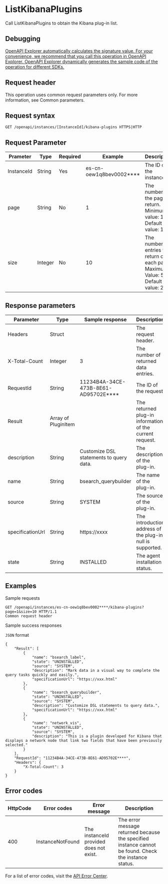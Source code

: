 # ListKibanaPlugins

Call ListKibanaPlugins to obtain the Kibana plug-in list.

## Debugging

[OpenAPI Explorer automatically calculates the signature value. For your convenience, we recommend that you call this operation in OpenAPI Explorer. OpenAPI Explorer dynamically generates the sample code of the operation for different SDKs.](https://api.aliyun.com/#product=elasticsearch&api=ListKibanaPlugins&type=ROA&version=2017-06-13)

## Request header

This operation uses common request parameters only. For more information, see Common parameters.

## Request syntax

```
GET /openapi/instances/[InstanceId]/kibana-plugins HTTPS|HTTP
```

## Request Parameter

|Prameter|Type|Required|Example|Description|
|--------|----|--------|-------|-----------|
|InstanceId|String|Yes|es-cn-oew1q8bev0002\*\*\*\*|The ID of the instance. |
|page|String|No|1|The number of the page to return. Minimum value: 1. Default value: 1. |
|size|Integer|No|10|The number of entries to return on each page. Maximum Value: 50. Default value: 20. |

## Response parameters

|Parameter|Type|Sample response|Description|
|---------|----|---------------|-----------|
|Headers|Struct| |The request header. |
|X-Total-Count|Integer|3|The number of returned data entries. |
|RequestId|String|11234B4A-34CE-473B-8E61-AD95702E\*\*\*\*|The ID of the request. |
|Result|Array of PluginItem| |The returned plug-in information of the current request. |
|description|String|Customize DSL statements to query data.|The description of the plug-in. |
|name|String|bsearch\_querybuilder|The name of the plug-in. |
|source|String|SYSTEM|The source of the plug-in. |
|specificationUrl|String|https://xxxx|The introduction address of the plug-in. null is supported. |
|state|String|INSTALLED|The agent installation status. |

## Examples

Sample requests

```
GET /openapi/instances/es-cn-oew1q8bev0002****/kibana-plugins? page=1&size=10 HTTP/1.1
Common request header
```

Sample success responses

`JSON` format

```
{
    "Result": [
        {
            "name": "bsearch_label",
            "state": "UNINSTALLED",
            "source": "SYSTEM",
            "description": "Mark data in a visual way to complete the query tasks quickly and easily.",
            "specificationUrl": "https://xxx.html"
        },
        {
            "name": "bsearch_querybuilder",
            "state": "UNINSTALLED",
            "source": "SYSTEM",
            "description": "Customize DSL statements to query data.",
            "specificationUrl": "https://xxx.html"
        },
        {
            "name": "network_vis",
            "state": "UNINSTALLED",
            "source": "SYSTEM",
            "description": "This is a plugin developed for Kibana that displays a network node that link two fields that have been previously selected."
        }
    ],
    "RequestId": "11234B4A-34CE-473B-8E61-AD95702E****",
    "Headers": {
        "X-Total-Count": 3
    }
}
```

## Error codes

|HttpCode|Error codes|Error message|Description|
|--------|-----------|-------------|-----------|
|400|InstanceNotFound|The instanceId provided does not exist.|The error message returned because the specified instance cannot be found. Check the instance status.|

For a list of error codes, visit the [API Error Center](https://error-center.alibabacloud.com/status/product/elasticsearch).

